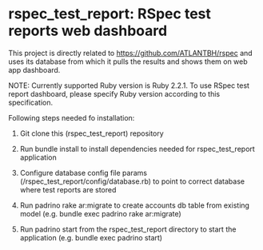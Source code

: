 rspec_test_report: RSpec test reports web dashboard
===================================================

This project is directly related to https://github.com/ATLANTBH/rspec and uses its database from which it pulls the results and shows them on web app dashboard.

NOTE: Currently supported Ruby version is Ruby 2.2.1. To use RSpec test report dashboard, please specify Ruby version according to this specification. 

Following steps needed fo installation:

1. Git clone this (rspec_test_report) repository

2. Run bundle install to install dependencies needed for rspec_test_report application

3. Configure database config file params (/rspec_test_report/config/database.rb) to point to correct database where test reports are stored

4. Run padrino rake ar:migrate to create accounts db table from existing model (e.g. bundle exec padrino rake ar:migrate)

5. Run padrino start from the rspec_test_report directory to start the application (e.g. bundle exec padrino start)

